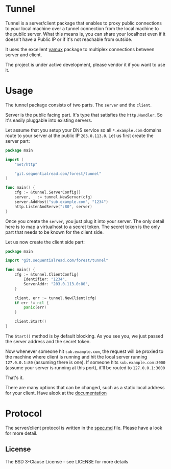 # Tunnel 

Tunnel is a server/client package that enables to proxy public connections to
your local machine over a tunnel connection from the local machine to the
public server. What this means is, you can share your localhost even if it
doesn't have a Public IP or if it's not reachable from outside. 

It uses the excellent [yamux](https://github.com/hashicorp/yamux) package to
multiplex connections between server and client.

The project is under active development, please vendor it if you want to use it.

# Usage

The tunnel package consists of two parts. The `server` and the `client`. 

Server is the public facing part. It's type that satisfies the `http.Handler`.
So it's easily pluggable into existing servers. 


Let assume that you setup your DNS service so all `*.example.com` domains route
to your server at the public IP `203.0.113.0`. Let us first create the server
part:

```go
package main

import (
	"net/http"

	"git.sequentialread.com/forest/tunnel"
)

func main() {
	cfg := &tunnel.ServerConfig{}
	server, _ := tunnel.NewServer(cfg)
	server.AddHost("sub.example.com", "1234")
	http.ListenAndServe(":80", server)
}
```

Once you create the `server`, you just plug it into your server. The only
detail here is to map a virtualhost to a secret token. The secret token is the
only part that needs to be known for the client side.

Let us now create the client side part:

```go
package main

import "git.sequentialread.com/forest/tunnel"

func main() {
	cfg := &tunnel.ClientConfig{
		Identifier: "1234",
		ServerAddr: "203.0.113.0:80",
	}

	client, err := tunnel.NewClient(cfg)
	if err != nil {
		panic(err)
	}

	client.Start()
}
```

The `Start()` method is by default blocking. As you see you, we just passed the
server address and the secret token. 

Now whenever someone hit `sub.example.com`, the request will be proxied to the
machine where client is running and hit the local server running `127.0.0.1:80`
(assuming there is one). If someone hits `sub.example.com:3000` (assume your
server is running at this port), it'll be routed to `127.0.0.1:3000`

That's it. 

There are many options that can be changed, such as a static local address for
your client. Have alook at the
[documentation](http://godoc.org/git.sequentialread.com/forest/tunnel)


# Protocol

The server/client protocol is written in the [spec.md](spec.md) file. Please
have a look for more detail.


## License

The BSD 3-Clause License - see LICENSE for more details
